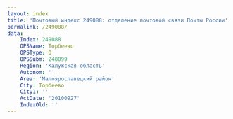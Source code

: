 ```yaml
---
layout: index
title: 'Почтовый индекс 249088: отделение почтовой связи Почты России'
permalink: /249088/
data:
    Index: 249088
    OPSName: Торбеево
    OPSType: О
    OPSSubm: 248099
    Region: 'Калужская область'
    Autonom: ''
    Area: 'Малоярославецкий район'
    City: Торбеево
    City1: ''
    ActDate: '20100927'
    IndexOld: ''
---
```

